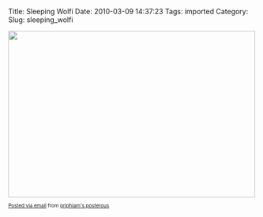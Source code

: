 Title: Sleeping Wolfi
Date: 2010-03-09 14:37:23
Tags: imported
Category: 
Slug: sleeping_wolfi

<div class='posterous_autopost'><a href='http://posterous.com/getfile/files.posterous.com/griphiam/UGYWUKPX3dtZOqoSqbNPokPAcy5w9Xcjzcis78x2mwJGmVouSoPjrRn7PQl7/CameraBag_Photo_1001.jpg'><img src="http://posterous.com/getfile/files.posterous.com/griphiam/goGQfhQ4GKE6enQAVIL86EcKn9QFEEL8v3C7IOeE4ZHZhSjehFl245myjhnA/CameraBag_Photo_1001.jpg.scaled.500.jpg" width="500" height="338"/></a> <p style="font-size: 10px;">  <a href="http://posterous.com">Posted via email</a>   from <a href="http://griphiam.posterous.com/sleeping-wolfi">griphiam's posterous</a>  </p>  </div>
